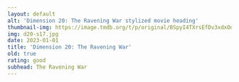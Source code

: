 ```yaml
---
layout: default
alt: 'Dimension 20: The Ravening War stylized movie heading'
thumbnail-img: https://image.tmdb.org/t/p/original/BSpyI4TXrsEfDv3xdxOdIsJSwT.png
img: d20-s17.jpg
date: 2023-01-01
title: 'Dimension 20: The Ravening War'
old: true
rating: good
subhead: The Ravening War
---
```

